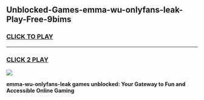 
## Unblocked-Games-emma-wu-onlyfans-leak-Play-Free-9bims
<h3>
<a href="https://premium76.site?title=emma-wu-onlyfans-leak&ref=10A">CLICK TO PLAY</a></h3>
<hr>

<h3>
<a href="https://premium76.site?title=emma-wu-onlyfans-leak&ref=10A">CLICK 2 PLAY</a>
  
</h3>

<a href="https://premium76.site?title=emma-wu-onlyfans-leak&ref=10A"><img src="https://clearcache.store/games.png"></a>


**emma-wu-onlyfans-leak games unblocked: Your Gateway to Fun and Accessible Online Gaming**
